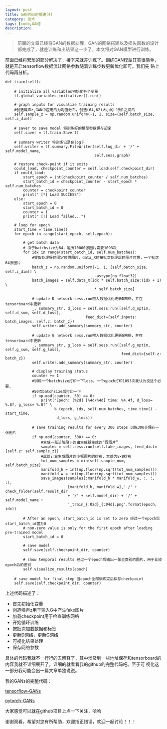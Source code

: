 ```yaml
---
layout: post
title: GAN代码的搭建(4)
category: 技术
tags: [code,GAN]
description: 
---
```


>前面的文章已经将GAN的数据处理，GAN的网络搭建以及损失函数的设计都完成了，就差训练和出结果这一步了，本文将对GAN模型进行训练。

前面已经将繁琐的部分解决了，接下来就差训练了。训练GAN模型其实很简单，就是开启tensorflow数据流让网络参数随着训练步数更新优化即可。我们先
贴上代码再分析。

    def train(self):

        # initialize all variables初始化各个变量
        tf.global_variables_initializer().run()

        # graph inputs for visualize training results
        #创造噪声z,GAN中应用的为均值分布，创造(64,62)大小的-1到1之间的
        self.sample_z = np.random.uniform(-1, 1, size=(self.batch_size, self.z_dim))

        # saver to save model 将训练好的模型参数保存起来
        self.saver = tf.train.Saver()

        # summary writer 将训练记录在log下
        self.writer = tf.summary.FileWriter(self.log_dir + '/' + self.model_name,
                                            self.sess.graph)

        # restore check-point if it exits
        could_load, checkpoint_counter = self.load(self.checkpoint_dir)
        if could_load:
            start_epoch = int(checkpoint_counter / self.num_batches)
            start_batch_id = checkpoint_counter - start_epoch * self.num_batches
            counter = checkpoint_counter
            print(" [*] Load SUCCESS")
        else:
            start_epoch = 0
            start_batch_id = 0
            counter = 1
            print(" [!] Load failed...")

        # loop for epoch
        start_time = time.time()
        for epoch in range(start_epoch, self.epoch):

            # get batch data
            # 由于batchsize为64，遍历70000张图片需要1093次
            for idx in range(start_batch_id, self.num_batches):
                #提取处理好的固定位置图片，data_X的按批次处理后的图片位置，一个批次64张图片
                batch_z = np.random.uniform(-1, 1, [self.batch_size, self.z_dim]) \
                                            .astype(np.float32)
                batch_images = self.data_X[idx * self.batch_size:(idx + 1) \
                                            * self.batch_size]

                # update D network sess.run喂入数据优化更新D网络，并在tensorboard中更新
                _, summary_str, d_loss = self.sess.run([self.d_optim, self.d_sum, self.d_loss],
                                        feed_dict={self.inputs: batch_images, self.z: batch_z})
                self.writer.add_summary(summary_str, counter)

                # update G network sess.run喂入数据优化更新G网络，并在tensorboard中更新
                _, summary_str, g_loss = self.sess.run([self.g_optim, self.g_sum, self.g_loss],
                                                        feed_dict={self.z: batch_z})
                self.writer.add_summary(summary_str, counter)

                # display training status
                counter += 1
                #训练一个batchsize打印一下loss，一个epoch打印1093次我认为没这个必要,
                #50次batchsize后打印一下
                if np.mod(counter, 50) == 0:
                    print("Epoch: [%2d] [%4d/%4d] time: %4.4f, d_loss= %.8f, g_loss= %.8f" \
                          % (epoch, idx, self.num_batches, time.time() - start_time,
                           d_loss, g_loss))

                # save training results for every 300 steps 训练300步保存一张图片
                if np.mod(counter, 300) == 0:
                    #生成一张该阶段下的由生成器生成的“假图片”
                    samples = self.sess.run(self.fake_images, feed_dict={self.z: self.sample_z})
                    #此处计算生成图片的小框图片的排布，本处为8×8排布
                    tot_num_samples = min(self.sample_num, self.batch_size)
                    manifold_h = int(np.floor(np.sqrt(tot_num_samples)))
                    manifold_w = int(np.floor(np.sqrt(tot_num_samples)))
                    save_images(samples[:manifold_h * manifold_w, :, :, :],
                                [manifold_h, manifold_w],'./' + check_folder(self.result_dir
                                + '/' + self.model_dir) + '/' + self.model_name +
                                '_train_{:02d}_{:04d}.png'.format(epoch, idx))

            # After an epoch, start_batch_id is set to zero 经过一个epoch后start_batch_id置为0
            # non-zero value is only for the first epoch after loading pre-trained model
            start_batch_id = 0

            # save model
            self.save(self.checkpoint_dir, counter)

            # show temporal results 经过一个epoch后输出一张全类别的图片，用于比较epoch后的差别
            self.visualize_results(epoch)

        # save model for final step 当epoch全部训练完后保存checkpoint
        self.save(self.checkpoint_dir, counter)

上述代码描述了：
- 首先初始化变量
- 创造噪声z用于输入G中产生fake图片
- 加载checkpoint用于检查训练网络
- 开始循环训练
- 按批次加载数据和标签
- 更新D网络，更新G网络
- 可视化结果处理
- 保存网络参数

具体的代码我就不一行行的去解释了，其中涉及到一些地址保存和tensorboard的内容我就不详细展开了，详细的就看看我的github的完整代码吧。至于可
视化这一部分我可能会出一篇文章单独说说。

我的GANs的完整代码：

[tensorflow-GANs](https://github.com/TwistedW/tensorflow-GANs)

[pytorch-GANs](https://github.com/TwistedW/pytorch-GANs)

大家感觉可以就在github项目上点一下关注，哈哈

谢谢观看，希望对您有所帮助，欢迎指正错误，欢迎一起讨论！！！